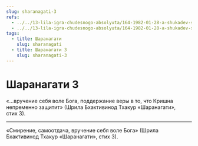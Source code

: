 ```yaml
---
slug: sharanagati-3
refs:
  - ../../13-lila-igra-chudesnogo-absolyuta/164-1982-01-28-a-shukadev-shri-chajtanya-i-gaudiya-math-yavlyayut-chistotu-krishna-lily.md
  - ../../13-lila-igra-chudesnogo-absolyuta/164-1982-01-28-a-shukadev-shri-chajtanya-i-gaudiya-math-yavlyayut-chistotu-krishna-lily.md
tags:
  - title: Шаранагати
    slug: sharanagati
  - title: Шаранагати 3
    slug: sharanagati-3
---
```


# Шаранагати 3

«…вручение себя воле Бога, поддержание веры в то, что Кришна непременно защитит» (Шрила Бхактивинод Тхакур «Шаранагати», стих 3).

---

«Смирение, самоотдача, вручение себя воле Бога» (Шрила Бхактивинод Тхакур «Шаранагати», стих 3).
